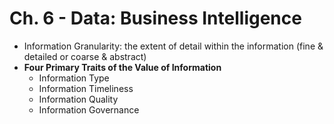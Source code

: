 # **Ch. 6 - Data: Business Intelligence**
- Information Granularity: the extent of detail within the information (fine & detailed or coarse & abstract)
- **Four Primary Traits of the Value of Information**
  - Information Type
  - Information Timeliness
  - Information Quality
  - Information Governance
